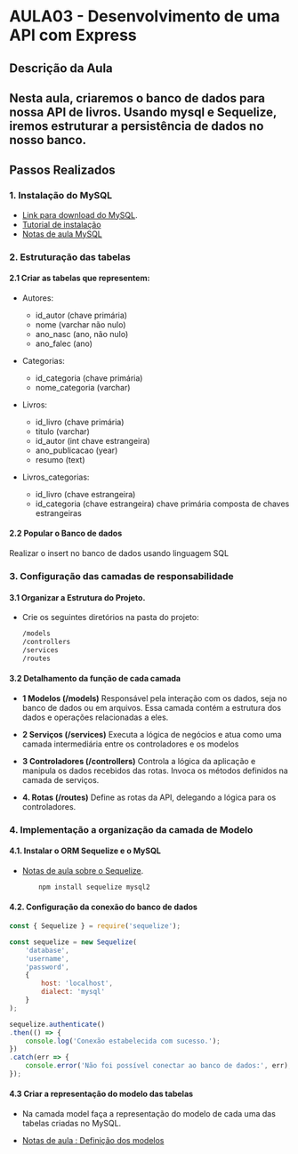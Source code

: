 # AULA03 - Desenvolvimento de uma API com Express

## Descrição da Aula
Nesta aula, criaremos o banco de dados para nossa API de livros. Usando mysql e Sequelize, iremos estruturar a persistência de dados no nosso banco. 
---

## Passos Realizados

### 1. Instalação do MySQL
- [Link para download do MySQL](https://dev.mysql.com/downloads/installer/).
- [Tutorial de instalação](https://www.w3schools.com/mysql/mysql_install_windows.asp)
- [Notas de aula MySQL](https://www.notion.so/Banco-de-Dados-adfc8b73edc041738b67fe4b04b08392)


### 2. Estruturação das tabelas
#### 2.1 Criar as tabelas que representem:
 - Autores:
    - id_autor (chave primária)
    - nome (varchar não nulo)
    - ano_nasc (ano, não nulo)
    - ano_falec (ano)

 - Categorias:
    - id_categoria (chave primária)
    - nome_categoria (varchar)








 - Livros:
    - id_livro (chave primária)
    - titulo (varchar)
    - id_autor (int chave estrangeira)
    - ano_publicacao (year)
    - resumo (text)

- Livros_categorias:
    - id_livro (chave estrangeira)
    - id_categoria (chave estrangeira)
    chave primária composta de chaves estrangeiras

#### 2.2 Popular o Banco de dados
 Realizar o insert no banco de dados usando linguagem SQL


### 3. Configuração das camadas de responsabilidade
#### 3.1 Organizar a Estrutura do Projeto.
- Crie os seguintes diretórios na pasta do projeto:
    ```bash
    /models
    /controllers
    /services
    /routes
    ``` 
#### 3.2 Detalhamento da função de cada camada 
-  **1 Modelos (/models)**
Responsável pela interação com os dados, seja no banco de dados ou em arquivos. Essa camada contém a estrutura dos dados e operações relacionadas a eles.

-   **2 Serviços (/services)**
Executa a lógica de negócios e atua como uma camada intermediária entre os controladores e os modelos

-  **3 Controladores (/controllers)**
Controla a lógica da aplicação e manipula os dados recebidos das rotas. Invoca os métodos definidos na camada de serviços.

- **4. Rotas (/routes)** 
Define as rotas da API, delegando a lógica para os controladores.



    
### 4. Implementação a organização da camada de Modelo
#### 4.1. Instalar o ORM Sequelize e o MySQL
    
- [Notas de aula sobre o Sequelize](https://www.notion.so/Banco-de-Dados-adfc8b73edc041738b67fe4b04b08392?pvs=4#19e42e5f3eab4b59a56907d943ab4592).

    ```bash
        npm install sequelize mysql2
    ```

#### 4.2. Configuração da conexão do banco de dados
``` javaScript
const { Sequelize } = require('sequelize');

const sequelize = new Sequelize(
    'database',
    'username',
    'password', 
    {
        host: 'localhost',
        dialect: 'mysql'
    }
);

sequelize.authenticate()
.then(() => {
    console.log('Conexão estabelecida com sucesso.');
})
.catch(err => {
    console.error('Não foi possível conectar ao banco de dados:', err);
});
```

#### 4.3  Criar a representação do modelo das tabelas

- Na camada model faça a representação do modelo de cada uma das tabelas criadas no MySQL. 

- [Notas de aula : Definição dos modelos](https://www.notion.so/Banco-de-Dados-adfc8b73edc041738b67fe4b04b08392?pvs=4#ce98ebade7794dfba1c6faec1b4f585d)










